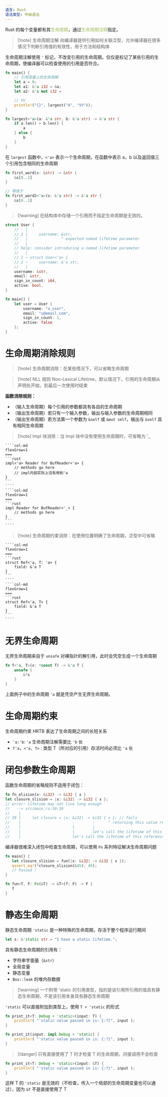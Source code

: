 ```yaml
---
语言: Rust
语法类型: 中级语法
---
```

Rust 的每个变量都有其<font color="#9bbb59">生命周期</font>，通过<font color="#9bbb59">生命周期注释</font>指定。

> [!note] 生命周期注解
> 向编译器提供引用如何关联泛型，允许编译器在很多情况下判断引用值的有效性，用于方法和结构体

生命周期注解使用 `'` 标记，不改变引用的生命周期，仅仅是标记了某些引用的生命周期，使编译器可以检查使用的引用是否符合。

```rust
fn main() {
    // 引用变量上的生命周期
    let a = 0;
    let a1: &'a i32 = &a;
    let a2: &'a mut i32 = 

    // VV
    println!("{}", largest("A", "VV"));
}

fn largest<'a>(a: &'a str, b: &'a str) -> &'a str {
    if a.len() > b.len() {
        a
    } else {
        b
    }
}
```

在 `largest`  函数中，`<'a>`  表示一个生命周期，在函数中表示 a，b 以及返回值三个引用包含相同的生命周期

```rust
fn first_word(s: &str) -> &str {
    &s[0..1]
}

// 等效于
fn first_word2<'a>(s: &'a str) -> &'a str {
    &s[0..1]
}
```

> [!warning] 在结构体中存储一个引用而不指定生命周期是无效的。

```rust
struct User {
    //   |
    // 2 |     username: &str,
    //   |               ^ expected named lifetime parameter
    //   |
    // help: consider introducing a named lifetime parameter
    //   |
    // 1 ~ struct User<'a> {
    // 2 ~     username: &'a str,
    //   |
    username: &str,
    email: &str,
    sign_in_count: i64,
    active: bool,
}

fn main() {
    let user = User {
        username: "a_user",
        email: "u@email.com",
        sign_in_count: 1,
        active: false
    };
}
```
# 生命周期消除规则

> [!note] 生命周期消除：在某些情况下，可以省略生命周期

> [!note] NLL 规则
> Non-Lexical Lifetime，默认情况下，引用的生命周期从声明处开始，到最后一次使用时结束

**函数消除规则：**
- （输入生命周期）每个引用的参数都具有各自的生命周期
- （输出生命周期）若只有一个输入参数，输出与输入参数的生命周期相同
- （输出生命周期）若方法第一个参数为 `&self` 或 `&mut self`，输出与 `&self` 具有相同生命周期

> [!note] Impl 块消除：当 Impl 块中没有使用生命周期时，可省略为 '_ 

`````col
````col-md
flexGrow=1
===
```rust
impl<'a> Reader for BufReader<'a> {
    // methods go here
    // impl内部实际上没有用到'a
}
```
````
````col-md
flexGrow=1
===
```rust
impl Reader for BufReader<'_> {
    // methods go here
}
```
````
`````

> [!note] 生命周期约束消除：在使用位置明确了生命周期，泛型中可省略

`````col
````col-md
flexGrow=1
===
```rust
struct Ref<'a, T: 'a> {
    field: &'a T
}
```
````
````col-md
flexGrow=1
===
```rust
struct Ref<'a, T> {
    field: &'a T
}
```
````
`````
# 无界生命周期

无界生命周期来自于 `unsafe`  对裸指针的解引用，此时会凭空生成一个生命周期

```rust
fn f<'a, T>(x: *const T) -> &'a T {
    unsafe {
        &*x
    }
}
```

上面例子中的生命周期 `'a`  就是凭空产生无界生命周期。
# 生命周期约束

生命周期约束 HRTB 表达了生命周期之间的长短关系

-  `'a:'b`: `'a` 生命周期注解需要比 `'b` 长
-  `T'a`，`<'a, T>` : 类型 T（所对应的引用）存活时间必须比 `'a` 长
# 闭包参数生命周期

函数生命周期的省略规则不适用于闭包：

```rust
fn fn_elision(x: &i32) -> &i32 { x }
let closure_slision = |x: &i32| -> &i32 { x };
// error: lifetime may not live long enough
//   --> src/main.rs:39:39
//    |
// 39 |     let closure = |x: &i32| -> &i32 { x }; // fails
//    |                       -        -      ^ returning this value requires that `'1` must outlive `'2`
//    |                       |        |
//    |                       |        let's call the lifetime of this reference `'2`
//    |                       let's call the lifetime of this reference `'1`
```

编译器很难深入闭包中检查生命周期，可以使用 `Fn` 系列特征解决生命周期问题

```rust
fn main() {
   let closure_slision = fun(|x: &i32| -> &i32 { x });
   assert_eq!(*closure_slision(&45), 45);
   // Passed !
}

fn fun<T, F: Fn(&T) -> &T>(f: F) -> F {
   f
}
```
# 静态生命周期

静态生命周期 `'static` 是一种特殊的生命周期，存活于整个程序运行期间

```rust
let s: &'static str = "I have a static lifetime.";
```

具有静态生命周期的引用有：

- 字符串字面量（`&str`）
- 全局变量
- 静态变量
- `Box::leak` 的堆内存数据

> [!warning] 一个附带 'static  的引用类型，指的是该引用所引用的值具有静态生命周期，不是该引用本身具有静态生命周期

`'static` 可以直接附加到类型上，使用 `T + 'static` 的形式

```rust
fn print_it<T: Debug + 'static>(input: T) {
    println!( "'static value passed in is: {:?}", input );
}

fn print_it(input: impl Debug + 'static) {
    println!( "'static value passed in is: {:?}", input );
}
```

> [!danger] 只有直接使用了 T 时才检查 T 的生命周期，间接调用不会检查

```rust
fn print_it<T: Debug + 'static>(input: &T) {
    println!( "'static value passed in is: {:?}", input );
}
```

这样 T 的 `'static`  是无效的（不检查，传入一个局部的生命周期变量也可以通过），因为 `&T` 不是直接使用了 T
